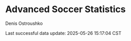 # Advanced Soccer Statistics
Denis Ostroushko

<!-- gfm -->

Last successful data update: 2025-05-26 15:17:04 CST
